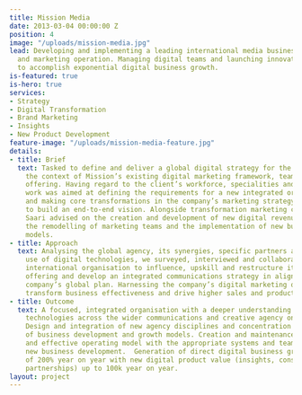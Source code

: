 ```yaml
---
title: Mission Media
date: 2013-03-04 00:00:00 Z
position: 4
image: "/uploads/mission-media.jpg"
lead: Developing and implementing a leading international media business digital ecosystem
  and marketing operation. Managing digital teams and launching innovative products
  to accomplish exponential digital business growth.
is-featured: true
is-hero: true
services:
- Strategy
- Digital Transformation
- Brand Marketing
- Insights
- New Product Development
feature-image: "/uploads/mission-media-feature.jpg"
details:
- title: Brief
  text: Tasked to define and deliver a global digital strategy for the company in
    the context of Mission’s existing digital marketing framework, teams and international
    offering. Having regard to the client’s workforce, specialities and skills, our
    work was aimed at defining the requirements for a new integrated organisation
    and making core transformations in the company’s marketing strategy and operations
    to build an end-to-end vision. Alongside transformation marketing consultancy,
    Saari advised on the creation and development of new digital revenue streams,
    the remodelling of marketing teams and the implementation of new business growth
    models.
- title: Approach
  text: Analysing the global agency, its synergies, specific partners and the company’s
    use of digital technologies, we surveyed, interviewed and collaborated with the
    international organisation to influence, upskill and restructure its digital marketing
    offering and develop an integrated communications strategy in alignment with the
    company’s global plan. Harnessing the company’s digital marketing operation to
    transform business effectiveness and drive higher sales and productivity.
- title: Outcome
  text: A focused, integrated organisation with a deeper understanding of digital
    technologies across the wider communications and creative agency on a global scale.
    Design and integration of new agency disciplines and concentration on new areas
    of business development and growth models. Creation and maintenance of a robust
    and effective operating model with the appropriate systems and teams as part of
    new business development.  Generation of direct digital business growth just short
    of 200% year on year with new digital product value (insights, consultancy & new
    partnerships) up to 100k year on year.
layout: project
---
```


